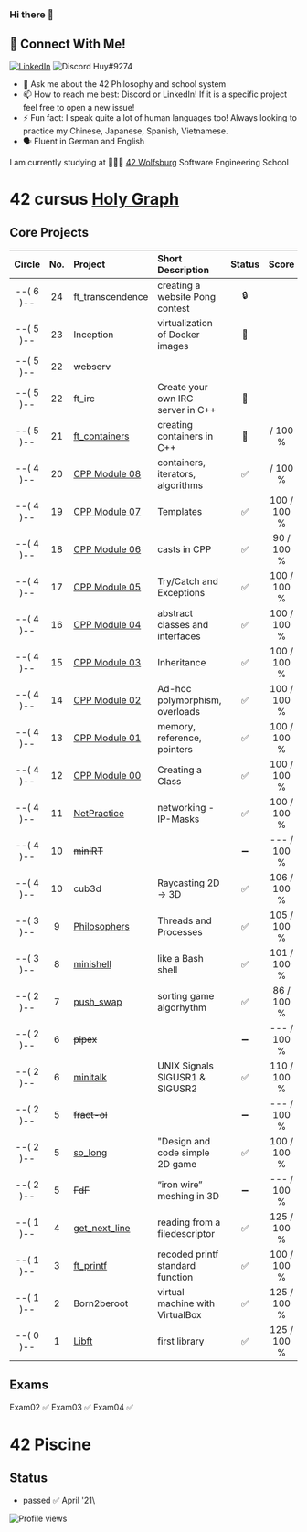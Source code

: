 ### Hi there 👋

## 📱 Connect With Me!
[![LinkedIn](https://img.shields.io/badge/-LinkedIn-0e76a8?style=flat-square&logo=linkedin&logoColor=white)](https://de.linkedin.com/in/huy-duong-aa06924a)
![Discord](https://img.shields.io/badge/Discord-7289DA?style=flat-square&logo=discord&logoColor=white) Huy#9274

- 💬 Ask me about the 42 Philosophy and school system
- 📫 How to reach me best: Discord or LinkedIn! If it is a specific project feel free to open a new issue!
- ⚡ Fun fact: I speak quite a lot of human languages too! Always looking to practice my Chinese, Japanese, Spanish, Vietnamese.
- 🗣️ Fluent in German and English

I am currently studying at 👨🏻‍💻 [42 Wolfsburg](https://42wolfsburg.de/) Software Engineering School


# 42 cursus [Holy Graph](https://cdn.discordapp.com/attachments/308385010979831809/1007561422693220402/unknown.png)

## Core Projects

|  Circle | No. | Project                                     | Short Description                | Status |     Score    |
| :-----: | :-: | :------------------------------------------ | :-----------------               | :----: | :----------: |
|--( 6 )--| 24  | ft_transcendence                            | creating a website Pong contest  | 🔒     |
|--( 5 )--| 23  | Inception                                   | virtualization of Docker images  | 🚧     |
|--( 5 )--| 22  | ~~webserv~~                                 |                                  |        |
|--( 5 )--| 22  | ft_irc                                      | Create your own IRC server in C++| 🚧     |
|--( 5 )--| 21  | [ft_containers](../../../42_containers)     | creating containers in C++       | 🚧     |     / 100 % |
|--( 4 )--| 20  | [CPP Module 08](../../../42_cpp_Module08)   | containers, iterators, algorithms| ✅     |     / 100 % |
|--( 4 )--| 19  | [CPP Module 07](../../../42_cpp_Module07)   | Templates                        | ✅     | 100 / 100 % |
|--( 4 )--| 18  | [CPP Module 06](../../../42_cpp_Module06)   | casts in CPP                     | ✅     |  90 / 100 % |
|--( 4 )--| 17  | [CPP Module 05](../../../42_cpp_Module05)   | Try/Catch and Exceptions         | ✅     | 100 / 100 % |
|--( 4 )--| 16  | [CPP Module 04](../../../42_cpp_Module04)   | abstract classes and interfaces  | ✅     | 100 / 100 % |
|--( 4 )--| 15  | [CPP Module 03](../../../42_cpp_Module03)   | Inheritance                      | ✅     | 100 / 100 % |
|--( 4 )--| 14  | [CPP Module 02](../../../42_cpp_Module02)   | Ad-hoc polymorphism, overloads   | ✅     | 100 / 100 % |
|--( 4 )--| 13  | [CPP Module 01](../../../42_cpp_Module01)   | memory, reference, pointers      | ✅     | 100 / 100 % |
|--( 4 )--| 12  | [CPP Module 00](../../../42_cpp_Module00)   | Creating a Class                 | ✅     | 100 / 100 % |
|--( 4 )--| 11  | [NetPractice](../../../42_NetPractice)      | networking - IP-Masks            | ✅     | 100 / 100 % |
|--( 4 )--| 10  | ~~miniRT~~                                  |                                  | ➖     | --- / 100 % | 
|--( 4 )--| 10  | cub3d                                       | Raycasting 2D -> 3D              | ✅     | 106 / 100 % |
|--( 3 )--|  9  | [Philosophers](../../../42_Philosophers)    | Threads and Processes            | ✅     | 105 / 100 % |
|--( 3 )--|  8  | [minishell](../../../42_Minishell)          | like a Bash shell                | ✅     | 101 / 100 % |
|--( 2 )--|  7  | [push_swap](../../../42_push_swap)          | sorting game algorhythm          | ✅     | 86  / 100 % |
|--( 2 )--|  6  | ~~pipex~~                                   |                                  | ➖     | --- / 100 % |   
|--( 2 )--|  6  | [minitalk](../../../42_minitalk)            | UNIX Signals SIGUSR1 & SIGUSR2   | ✅     | 110 / 100 % |    
|--( 2 )--|  5  | ~~fract-ol~~                                |                                  | ➖     | --- / 100 % |
|--( 2 )--|  5  | [so_long](../../../42_so_long)              | "Design and code simple 2D game  | ✅     | 100 / 100 % |
|--( 2 )--|  5  | ~~FdF~~                                     | “iron wire” meshing in 3D        | ➖     | --- / 100 % |    
|--( 1 )--|  4  | [get_next_line](../../../42_get_next_line)  | reading from a filedescriptor    | ✅     | 125 / 100 % |
|--( 1 )--|  3  | [ft_printf](../../../42_ft_printf)          | recoded printf standard function | ✅     | 100 / 100 % |  
|--( 1 )--|  2  | Born2beroot                                 | virtual machine with VirtualBox  | ✅     | 125 / 100 % | 
|--( 0 )--|  1  | [Libft](../../../42_Libft)                  | first library                    | ✅     | 125 / 100 % |  

## Exams

Exam02 ✅
Exam03 ✅
Exam04 ✅

# 42 Piscine

## Status
* passed ✅ April '21\

![Profile views](https://gpvc.arturio.dev/qduong42)
